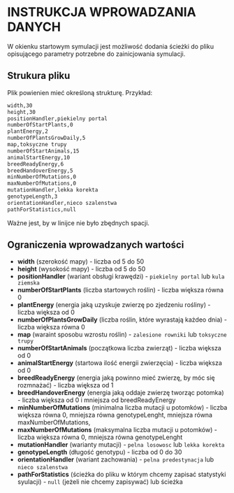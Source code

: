 # INSTRUKCJA WPROWADZANIA DANYCH
W okienku startowym symulacji jest możliwość dodania ścieżki do pliku opisującego parametry potrzebne do zainicjowania symulacji. 

## Strukura pliku

Plik powienien mieć określoną strukturę. Przykład:

```txt
width,30
height,30
positionHandler,piekielny portal
numberOfStartPlants,0
plantEnergy,2
numberOfPlantsGrowDaily,5
map,toksyczne trupy
numberOfStartAnimals,15
animalStartEnergy,10
breedReadyEnergy,6
breedHandoverEnergy,5
minNumberOfMutations,0
maxNumberOfMutations,0
mutationHandler,lekka korekta
genotypeLength,3
orientationHandler,nieco szalenstwa
pathForStatistics,null
```
Ważne jest, by w linijce nie było zbędnych spacji.

## Ograniczenia wprowadzanych wartości
- **width** (szerokość mapy) - liczba od 5 do 50
- **height** (wysokość mapy) - liczba od 5 do 50
- **positionHandler** (wariant obsługi krawędzi) - ```piekielny portal``` lub ```kula ziemska```
- **numberOfStartPlants** (liczba startowych roślin) - liczba większa równa 0
- **plantEnergy** (energia jaką uzyskuje zwierzę po zjedzeniu rośliny) - liczba większa od 0
- **numberOfPlantsGrowDaily** (liczba roślin, które wyrastają każdeo dnia) - liczba większa równa 0
- **map** (waraint sposobu wzrostu roślin) - ```zalesione rowniki``` lub ```toksyczne trupy```
- **numberOfStartAnimals** (początkowa liczba zwierząt) - liczba większa od 0
- **animalStartEnergy** (startowa ilość energii zwierzęcia) - liczba większa od 0
- **breedReadyEnergy** (energia jaką powinno mieć zwierzę, by móc się rozmnażać) - liczba większa od 1 
- **breedHandoverEnergy** (energia jaką oddaje zwierzę tworząc potomka) - liczba większa od 0 i mniejsza od breedReadyEnergy
- **minNumberOfMutations** (minimalna liczba mutacji u potomków) - liczba większa równa 0, mniejsza równa genotypeLenght, mniejsza równa maxNumberOfMutations,
- **maxNumberOfMutations** (maksymalna liczba mutacji u potomków) - liczba większa równa 0, mniejsza równa genotypeLenght
- **mutationHandler** (warianty mutacji) - ```pelna losowosc``` lub ```lekka korekta``` 
- **genotypeLength** (długość genotypu) - liczba od 0 do 30
- **orientationHandler** (wariant zachowania) - ```pelna predestynacja``` lub ```nieco szalenstwa``` 
- **pathForStatistics** (ścieżka do pliku w którym chcemy zapisać statystyki syulacji) - ```null``` (jeżeli nie chcemy zapisywać) lub ścieżka
